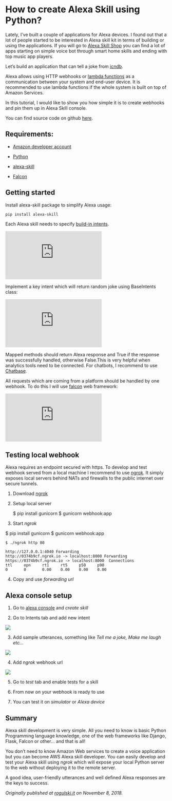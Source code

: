 
# How to create Alexa Skill using Python?



Lately, I’ve built a couple of applications for Alexa devices. I found out that a lot of people started to be interested in Alexa skill kit in terms of building or using the applications. If you will go to [Alexa Skill Shop](https://www.amazon.com/alexa-skills/b?ie=UTF8&node=13727921011) you can find a lot of apps starting on simple voice bot through smart home skills and ending with top music app players.

Let’s build an application that can tell a joke from [icndb](http://www.icndb.com/api/).

Alexa allows using HTTP webhooks or [lambda functions](https://aws.amazon.com/lambda/) as a communication between your system and end-user device. It is recommended to use lambda functions if the whole system is built on top of Amazon Services.

In this tutorial, I would like to show you how simple it is to create webhooks and pin them up in Alexa Skill console.

You can find source code on github [here](https://github.com/Piotr-Rogulski/alexa-skill-in-python).

## Requirements:

* [Amazon developer account](https://developer.amazon.com/)

* [Python](https://www.python.org/)

* [alexa-skill](https://www.github.com/stanwood/alexa-skill)

* [Falcon](https://falcon.readthedocs.io/en/stable/)

## Getting started

Install alexa-skill package to simplify Alexa usage:

    pip install alexa-skill

Each Alexa skill needs to specify [build-in intents](https://developer.amazon.com/docs/custom-skills/implement-the-built-in-intents.html).

<iframe src="https://medium.com/media/fd94ad01201ef5fa6c4f33b19996536a" frameborder=0></iframe>

Implement a key intent which will return random joke using BaseIntents class:

<iframe src="https://medium.com/media/0f275fc4db3494928d71226c7edc8eaa" frameborder=0></iframe>

Mapped methods should return Alexa response and True if the response was successfully handled, otherwise False.This is very helpful when analytics tools need to be connected. For chatbots, I recommend to use [Chatbase](https://chatbase.com/welcome).

All requests which are coming from a platform should be handled by one webhook. To do this I will use [falcon](https://falcon.readthedocs.io/en/stable/) web framework:

<iframe src="https://medium.com/media/960ff17c106f9b16f7952177f8f4342c" frameborder=0></iframe>

## Testing local webhook

Alexa requires an endpoint secured with https. To develop and test webhook served from a local machine I recommend to use [ngrok](https://ngrok.com/). It simply exposes local servers behind NATs and firewalls to the public internet over secure tunnels.

1. Download [ngrok](https://ngrok.com/download)

1. Setup local server

    $ pip install gunicorn 
    $ gunicorn webhook:app

3. Start *ngrok*

$ pip install gunicorn $ gunicorn webhook:app

    $ ./ngrok http 80

    http://127.0.0.1:4040 Forwarding                    http://0374b9cf.ngrok.io -> localhost:8000 Forwarding                    https://0374b9cf.ngrok.io -> localhost:8000  Connections                   ttl     opn     rt1     rt5     p50     p90                               0       0       0.00    0.00    0.00    0.00

4. Copy and use *forwarding url*

## Alexa console setup

1. Go to [alexa console](https://developer.amazon.com/alexa/console/ask) and *create skill*

1. Go to Intents tab and add new intent

![](https://cdn-images-1.medium.com/max/3944/0*nVvzz9aflR-IqnJp.png)

3. Add sample utterances, something like *Tell me a joke, Make me laugh etc…*

![](https://cdn-images-1.medium.com/max/2000/0*f2z1vcR-f1Wdx2wr.png)

4. Add *ngrok* webhook url

![](https://cdn-images-1.medium.com/max/3596/0*NE44x0q5MWoKvQJg.png)

5. Go to *test* tab and enable tests for a skill

6. From now on your webhook is ready to use

7. You can test it on *simulator* or *Alexa device*

## Summary

Alexa skill development is very simple. All you need to know is basic Python Programming language knowledge, one of the web frameworks like Django, Flask, Falcon or other… and that is all!

You don’t need to know Amazon Web services to create a voice application but you can become AWS Alexa skill developer. You can easily develop and test your Alexa skill using *ngrok* which will expose your local Python server to the web without deploying it to the remote server.

A good idea, user-friendly utterances and well defined Alexa responses are the keys to success.

*Originally published at [rogulski.it](https://rogulski.it/blog/alexa-skill-in-python/) on November 8, 2018.*
